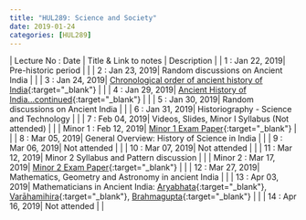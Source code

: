 ```yaml
---
title: "HUL289: Science and Society"
date: 2019-01-24
categories: [HUL289]
---
```


| Lecture No : Date | Title & Link to notes | Description |
| 1 : Jan 22, 2019| Pre-historic period                   |                |
| 2 : Jan 23, 2019| Random discussions on Ancient India   |                |
| 3 : Jan 24, 2019| [Chronological order of ancient history of India][3]{:target="_blank"}   |   |
| 4 : Jan 29, 2019| [Ancient History of India...continued][4]{:target="_blank"}   |   |
| 5 : Jan 30, 2019| Random discussions on Ancient India   |   |
| 6 : Jan 31, 2019| Historiography - Science and Technology   |   |
| 7 : Feb 04, 2019| Videos, Slides, Minor I Syllabus (Not attended)  |   |
| Minor 1 : Feb 12, 2019| [Minor 1 Exam Paper][M1]{:target="_blank"}  |                |
| 8 : Mar 05, 2019| General Overview: History of Science in India |   |
| 9 : Mar 06, 2019| Not attended |   |
| 10 : Mar 07, 2019| Not attended |   |
| 11 : Mar 12, 2019| Minor 2 Syllabus and Pattern discussion |   |
| Minor 2 : Mar 17, 2019| [Minor 2 Exam Paper][M2]{:target="_blank"}  |   |
| 12 : Mar 27, 2019| Mathematics, Geometry and Astronomy in ancient India |   |
| 13 : Apr 03, 2019| Mathematicians in Ancient India: [Aryabhata](https://en.wikipedia.org/wiki/Aryabhata){:target="_blank"}, [Varāhamihira](https://en.wikipedia.org/wiki/Var%C4%81hamihira){:target="_blank"}, [Brahmagupta](https://en.wikipedia.org/wiki/Brahmagupta){:target="_blank"} |   |
| 14 : Apr 16, 2019| Not attended |   |

[3]: https://drive.google.com/file/d/1OQkNPvM7F8fmpvqdZB9295vCn9do7WK4/view?usp=sharing
[4]: https://drive.google.com/file/d/1GYkbzTq7EmY8HMNO49h-C6gpl44B-Bzv/view?usp=sharing
[M1]:https://drive.google.com/file/d/1qxd7lG_VV15-hX_e3p3B_dlKUOdIhYfv/view?usp=sharing
[M2]:https://drive.google.com/file/d/15tHRQXbP5Cm0iNwSTWS0WQUnGK_a8_HN/view?usp=sharing